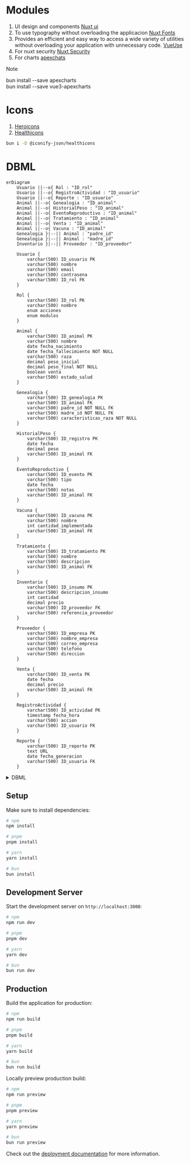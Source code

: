 # Modules

1. UI design and components [Nuxt ui](https://ui.nuxt.com/getting-started/installation)
2. To use typography without overloading the applicacion [Nuxt Fonts](https://fonts.nuxt.com/get-started/installation)
3. Provides an efficient and easy way to access a wide variety of utilities without overloading your application with unnecessary code. [VueUse](https://vueuse.org/guide)
4. For nuxt security [Nuxt Security](https://nuxt.com/modules/security)
5. For charts [apexchats](https://www.apexcharts.com/docs/vue-charts/)

> [!NOTE]
> bun install --save apexcharts <br>
> bun install --save vue3-apexcharts

# Icons
1. [Heroicons](https://icon-sets.iconify.design/heroicons/)
2. [Healthicons](https://icon-sets.iconify.design/healthicons/)
```bash
bun i -D @iconify-json/healthicons
```

# DBML

```mermaid
erDiagram
    Usuario ||--o{ Rol : "ID_rol"
    Usuario ||--o{ RegistroActividad : "ID_usuario"
    Usuario ||--o{ Reporte : "ID_usuario"
    Animal ||--o{ Genealogia : "ID_animal"
    Animal ||--o{ HistorialPeso : "ID_animal"
    Animal ||--o{ EventoReproductivo : "ID_animal"
    Animal ||--o{ Tratamiento : "ID_animal"
    Animal ||--o{ Venta : "ID_animal"
    Animal ||--o{ Vacuna : "ID_animal"
    Genealogia }|--|| Animal : "padre_id"
    Genealogia }|--|| Animal : "madre_id"
    Inventario }|--|| Proveedor : "ID_proveedor"

    Usuario {
        varchar(500) ID_usuario PK
        varchar(500) nombre
        varchar(500) email
        varchar(500) contrasena
        varchar(500) ID_rol FK
    }

    Rol {
        varchar(500) ID_rol PK
        varchar(500) nombre
        enum acciones
        enum modulos
    }

    Animal {
        varchar(500) ID_animal PK
        varchar(500) nombre
        date fecha_nacimiento
        date fecha_fallecimiento NOT NULL
        varchar(500) raza
        decimal peso_inicial
        decimal peso_final NOT NULL
        boolean venta
        varchar(500) estado_salud
    }

    Genealogia {
        varchar(500) ID_genealogia PK
        varchar(500) ID_animal FK
        varchar(500) padre_id NOT NULL FK
        varchar(500) madre_id NOT NULL FK
        varchar(500) caracteristicas_raza NOT NULL
    }

    HistorialPeso {
        varchar(500) ID_registro PK
        date fecha
        decimal peso
        varchar(500) ID_animal FK
    }

    EventoReproductivo {
        varchar(500) ID_evento PK
        varchar(500) tipo
        date fecha
        varchar(500) notas
        varchar(500) ID_animal FK
    }

    Vacuna {
        varchar(500) ID_vacuna PK
        varchar(500) nombre
        int cantidad_implementada
        varchar(500) ID_animal FK
    }

    Tratamiento {
        varchar(500) ID_tratamiento PK
        varchar(500) nombre
        varchar(500) descripcion
        varchar(500) ID_animal FK
    }

    Inventario {
        varchar(500) ID_insumo PK
        varchar(500) descripcion_insumo
        int cantidad
        decimal precio
        varchar(500) ID_proveedor FK
        varchar(500) referencia_proveedor
    }

    Proveedor {
        varchar(500) ID_empresa PK
        varchar(500) nombre_empresa
        varchar(500) correo_empresa
        varchar(500) telefono
        varchar(500) direccion
    }

    Venta {
        varchar(500) ID_venta PK
        date fecha
        decimal precio
        varchar(500) ID_animal FK
    }

    RegistroActividad {
        varchar(500) ID_actividad PK
        timestamp fecha_hora
        varchar(500) accion
        varchar(500) ID_usuario FK
    }

    Reporte {
        varchar(500) ID_reporte PK
        text URL
        date fecha_generacion
        varchar(500) ID_usuario FK
    }

```

<details>
<summary>DBML</summary>
<br>

```dbml
Table "Usuario" {
  "ID_usuario" varchar(500) [pk]
  "nombre" varchar(500)
  "email" varchar(500)
  "contrasena" varchar(500)
  "ID_rol" varchar(500)
}

Table "Rol" {
  "ID_rol" varchar(500) [pk]
  "nombre" varchar(500)
  "acciones" enum
  "modulos" enum
}

Table "Animal" {
  "ID_animal" varchar(500) [pk]
  "nombre" varchar(500)
  "fecha_nacimiento" date
  "fecha_fallecimiento" date [not null]
  "raza" varchar(500)
  "peso_inicial" decimal
  "peso_final" decimal [not null]
  "venta" boolean
  "estado_salud" varchar(500)
}

Table "Genealogia" {
  "ID_genealogia" varchar(500) [pk]
  "ID_animal" varchar(500)
  "padre_id" varchar(500) [not null]
  "madre_id" varchar(500) [not null]
  "caracteristicas_raza" varchar(500) [not null]
}

Table "HistorialPeso" {
  "ID_registro" varchar(500) [pk]
  "fecha" date
  "peso" decimal
  "ID_animal" varchar(500)
}

Table "EventoReproductivo" {
  "ID_evento" varchar(500) [pk]
  "tipo" varchar(500)
  "fecha" date
  "notas" varchar(500)
  "ID_animal" varchar(500)
}

Table "Vacuna" {
  "ID_vacuna" varchar(500) [pk]
  "nombre" varchar(500)
  "cantidad_implementada" int
  "ID_animal" varchar(500)
}

Table "Tratamiento" {
  "ID_tratamiento" varchar(500) [pk]
  "nombre" varchar(500)
  "descripcion" varchar(500)
  "ID_animal" varchar(500)
}

Table "Inventario" {
  "ID_insumo" varchar(500) [pk]
  "descripcion_insumo" varchar(500)
  "cantidad" int
  "precio" decimal
  "ID_proveedor" varchar(500)
  "referencia_proveedor" varchar(500)
}

Table "Proveedor" {
  "ID_empresa" varchar(500) [pk]
  "nombre_empresa" varchar(500)
  "correo_empresa" varchar(500)
  "telefono" varchar(500)
  "direccion" varchar(500)
}

Table "Venta" {
  "ID_venta" varchar(500) [pk]
  "fecha" date
  "precio" decimal
  "ID_animal" varchar(500)
}

Table "RegistroActividad" {
  "ID_actividad" varchar(500) [pk]
  "fecha_hora" timestamp
  "accion" varchar(500)
  "ID_usuario" varchar(500)
}

Table "Reporte" {
  "ID_reporte" varchar(500) [pk]
  "URL" text
  "fecha_generacion" date
  "ID_usuario" varchar(500)
}

Ref "Animal_ID_animal_EventoReproductivo_ID_animal":"EventoReproductivo"."ID_animal" < "Animal"."ID_animal"

Ref "Animal_ID_animal_Genealogia_ID_animal":"Genealogia"."ID_animal" < "Animal"."ID_animal"

Ref "Animal_ID_animal_Genealogia_madre_id":"Genealogia"."madre_id" < "Animal"."ID_animal"

Ref "Animal_ID_animal_Genealogia_padre_id":"Genealogia"."padre_id" < "Animal"."ID_animal"

Ref "Animal_ID_animal_HistorialPeso_ID_animal":"HistorialPeso"."ID_animal" < "Animal"."ID_animal"

Ref "Animal_ID_animal_Tratamiento_ID_animal":"Tratamiento"."ID_animal" < "Animal"."ID_animal"

Ref "Animal_ID_animal_Venta_ID_animal":"Venta"."ID_animal" < "Animal"."ID_animal"

Ref "Proveedor_ID_empresa_Inventario_ID_proveedor":"Inventario"."ID_proveedor" < "Proveedor"."ID_empresa"

Ref "Rol_ID_rol_Usuario_ID_rol":"Usuario"."ID_rol" < "Rol"."ID_rol"

Ref "Usuario_ID_usuario_RegistroActividad_ID_usuario":"RegistroActividad"."ID_usuario" < "Usuario"."ID_usuario"

Ref "Vacuna_ID_animal_fk":"Animal"."ID_animal" < "Vacuna"."ID_animal"
```
</details>

## Setup

Make sure to install dependencies:

```bash
# npm
npm install

# pnpm
pnpm install

# yarn
yarn install

# bun
bun install
```

## Development Server

Start the development server on `http://localhost:3000`:

```bash
# npm
npm run dev

# pnpm
pnpm dev

# yarn
yarn dev

# bun
bun run dev
```

## Production

Build the application for production:

```bash
# npm
npm run build

# pnpm
pnpm build

# yarn
yarn build

# bun
bun run build
```

Locally preview production build:

```bash
# npm
npm run preview

# pnpm
pnpm preview

# yarn
yarn preview

# bun
bun run preview
```

Check out the [deployment documentation](https://nuxt.com/docs/getting-started/deployment) for more information.
